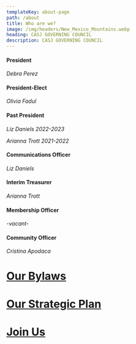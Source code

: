 ```yaml
---
templateKey: about-page
path: /about
title: Who are we?
image: /img/headers/New_Mexico_Mountains.webp
heading: CASJ GOVERNING COUNCIL
description: CASJ GOVERNING COUNCIL
---
```

#### President

*Debra Perez*

#### President-Elect

*Olivia Fadul*

#### Past President

*Liz Daniels 2022-2023*

*Arianna Trott 2021-2022*

#### Communications Officer

*Liz Daniels*

#### **Interim Treasurer**

*Arianna Trott*

#### Membership Officer

*\-v﻿acant-*

#### Community Officer

*Cristina Apodaca*

# <a target="_blank" href="https://drive.google.com/file/d/1DWpXNYRD-heND5o2RGRt4OWWXYq8p5Fa/view?usp=sharing">Our Bylaws</a>

# <a target="_blank" href="https://drive.google.com/file/d/1OQ1teAnhuU5VSS-uWqO4RKLf0pW7Ngg2/view?usp=sharing">Our Strategic Plan</a>

# [Join Us](/contact)